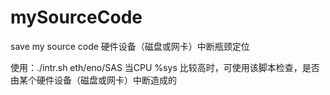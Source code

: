 # mySourceCode
save my source code 
硬件设备（磁盘或网卡）中断瓶颈定位

使用：./intr.sh eth/eno/SAS
当CPU %sys 比较高时，可使用该脚本检查，是否由某个硬件设备（磁盘或网卡）中断造成的
